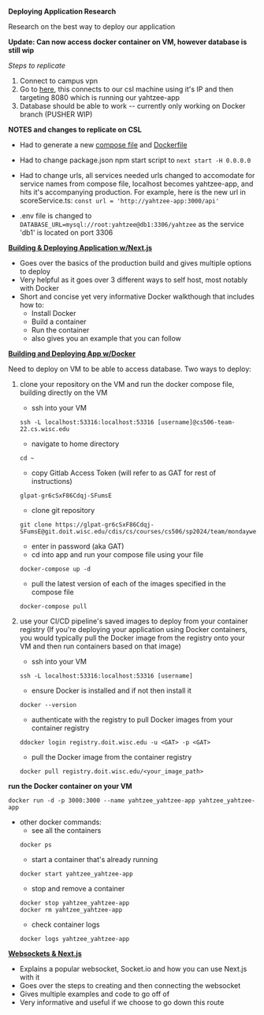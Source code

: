 **__Deploying Application Research__**

Research on the best way to deploy our application

**Update: Can now access docker container on VM, however database is still wip**

*Steps to replicate*

1. Connect to campus vpn
2. Go to [here](http://128.105.37.207:8080), this connects to our csl machine using it's IP and then targeting 8080 which is running our yahtzee-app
3. Database should be able to work -- currently only working on Docker branch (PUSHER WIP)

**NOTES and changes to replicate on CSL**

- Had to generate a new [compose file](https://git.doit.wisc.edu/cdis/cs/courses/cs506/sp2024/team/mondaywednesdaylecture/T_22/yahtzee/-/blob/docker/docker-compose.yml?ref_type=heads) and [Dockerfile](https://git.doit.wisc.edu/cdis/cs/courses/cs506/sp2024/team/mondaywednesdaylecture/T_22/yahtzee/-/blob/docker/Dockerfile?ref_type=heads)

- Had to change package.json npm start script to `next start -H 0.0.0.0`

- Had to change urls, all services needed urls changed to accomodate for service names from compose file, localhost becomes yahtzee-app, and hits it's accompanying production. For example, here is the new url in scoreService.ts: `const url = 'http://yahtzee-app:3000/api'`

- .env file is changed to `DATABASE_URL=mysql://root:yahtzee@db1:3306/yahtzee` as the service 'db1' is located on port 3306

**[Building & Deploying Application w/Next.js](https://nextjs.org/docs/pages/building-your-application/deploying)**
* Goes over the basics of the production build and gives multiple options to deploy
* Very helpful as it goes over 3 different ways to self host, most notably with Docker
* Short and concise yet very informative Docker walkthough that includes how to:
    * Install Docker
    * Build a container
    * Run the container
    * also gives you an example that you can follow

**[Building and Deploying App w/Docker](https://canvas.wisc.edu/courses/395497/pages/gitlab-csl-deployment?module_item_id=7148524)**

Need to deploy on VM to be able to access database. Two ways to deploy:

1. clone your repository on the VM and run the docker compose file, building directly on the VM
    * ssh into your VM
    ```
    ssh -L localhost:53316:localhost:53316 [username]@cs506-team-22.cs.wisc.edu
    ```
    * navigate to home directory
    ```
    cd ~
    ```
    * copy Gitlab Access Token (will refer to as GAT for rest of instructions)
    ```
    glpat-gr6cSxF86Cdqj-SFumsE
    ```
    * clone git repository
    ```
    git clone https://glpat-gr6cSxF86Cdqj-SFumsE@git.doit.wisc.edu/cdis/cs/courses/cs506/sp2024/team/mondaywednesdaylecture/T_22/yahtzee.git
    ```
    * enter in password (aka GAT)
    * cd into app and run your compose file using your file
    ```
    docker-compose up -d
    ```
    * pull the latest version of each of the images specified in the compose file
    ```
    docker-compose pull
    ```

2. use your CI/CD pipeline's saved images to deploy from your container registry (If you're deploying your application using Docker containers, you would typically pull the Docker image from the registry onto your VM and then run containers based on that image)
    * ssh into your VM
    ```
    ssh -L localhost:53316:localhost:53316 [username]
    ```
    * ensure Docker is installed and if not then install it
    ```
    docker --version
    ```
    * authenticate with the registry to pull Docker images from your container registry
    ``` 
    ddocker login registry.doit.wisc.edu -u <GAT> -p <GAT>
    ```
    * pull the Docker image from the container registry
    ```
    docker pull registry.doit.wisc.edu/<your_image_path>
    ```

**run the Docker container on your VM**
```
docker run -d -p 3000:3000 --name yahtzee_yahtzee-app yahtzee_yahtzee-app
```
* other docker commands:
    * see all the containers
    ```
    docker ps
    ```
    * start a container that's already running
    ```
    docker start yahtzee_yahtzee-app
    ```
    * stop and remove a container 
    ```
    docker stop yahtzee_yahtzee-app
    docker rm yahtzee_yahtzee-app
    ```
    * check container logs
    ```
    docker logs yahtzee_yahtzee-app
    ```



**[Websockets & Next.js](https://blog.logrocket.com/implementing-websocket-communication-next-js/)**
* Explains a popular websocket, Socket.io and how you can use Next.js with it
* Goes over the steps to creating and then connecting the websocket 
* Gives multiple examples and code to go off of
* Very informative and useful if we choose to go down this route
